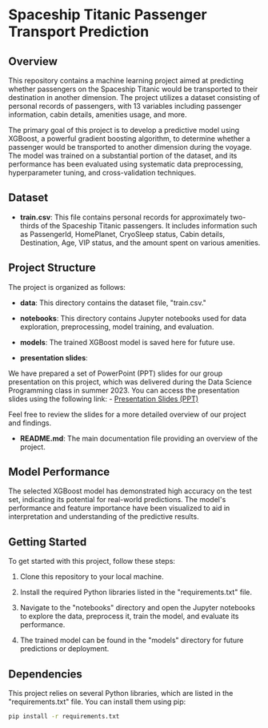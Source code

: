 # Spaceship Titanic Passenger Transport Prediction

## Overview

This repository contains a machine learning project aimed at predicting whether passengers on the Spaceship Titanic would be transported to their destination in another dimension. The project utilizes a dataset consisting of personal records of passengers, with 13 variables including passenger information, cabin details, amenities usage, and more.

The primary goal of this project is to develop a predictive model using XGBoost, a powerful gradient boosting algorithm, to determine whether a passenger would be transported to another dimension during the voyage. The model was trained on a substantial portion of the dataset, and its performance has been evaluated using systematic data preprocessing, hyperparameter tuning, and cross-validation techniques.

## Dataset

- **train.csv**: This file contains personal records for approximately two-thirds of the Spaceship Titanic passengers. It includes information such as PassengerId, HomePlanet, CryoSleep status, Cabin details, Destination, Age, VIP status, and the amount spent on various amenities.

## Project Structure

The project is organized as follows:

- **data**: This directory contains the dataset file, "train.csv."

- **notebooks**: This directory contains Jupyter notebooks used for data exploration, preprocessing, model training, and evaluation.

- **models**: The trained XGBoost model is saved here for future use.

- **presentation slides**:

We have prepared a set of PowerPoint (PPT) slides for our group presentation on this project, which was delivered during the Data Science Programming class in summer 2023. You can access the presentation slides using the following link: - [Presentation Slides (PPT)](link-to-your-presentation)

Feel free to review the slides for a more detailed overview of our project and findings.


- **README.md**: The main documentation file providing an overview of the project.

## Model Performance

The selected XGBoost model has demonstrated high accuracy on the test set, indicating its potential for real-world predictions. The model's performance and feature importance have been visualized to aid in interpretation and understanding of the predictive results.

## Getting Started

To get started with this project, follow these steps:

1. Clone this repository to your local machine.

2. Install the required Python libraries listed in the "requirements.txt" file.

3. Navigate to the "notebooks" directory and open the Jupyter notebooks to explore the data, preprocess it, train the model, and evaluate its performance.

4. The trained model can be found in the "models" directory for future predictions or deployment.

## Dependencies

This project relies on several Python libraries, which are listed in the "requirements.txt" file. You can install them using pip:

```bash
pip install -r requirements.txt
